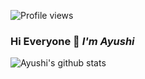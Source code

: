 ![Profile views](https://gpvc.arturio.dev/Ayushiraj9507)
### Hi Everyone 👋 ***I'm Ayushi***

<!--
**Ayushiraj9507/Ayushiraj9507** is a ✨ _special_ ✨ repository because its `README.md` (this file) appears on your GitHub profile.

Here are some ideas to get you started:

- 🔭 I’m currently working on ...
- 🌱 I’m currently learning ...
- 👯 I’m looking to collaborate on ...
- 🤔 I’m looking for help with ...
- 💬 Ask me about ...
- 📫 How to reach me: ...
- 😄 Pronouns: ...
- ⚡ Fun fact: ...
-->
![Ayushi's github stats](https://github-readme-stats.vercel.app/api?username=ayushiraj9507&show_icons=true&theme=prussian)
